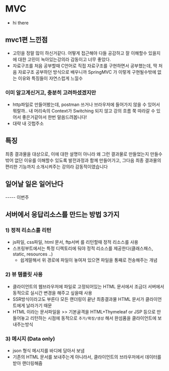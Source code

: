 # MVC

- hi there

## mvc1편 느낀점
- 고민을 정말 많이 하신거같다. 어떻게 접근해야 다들 공감하고 잘 이해할수 있을지에 대한 고민이 녹아있는강의라 감동이고 너무 좋았다.
- 자료구조를 처음 공부할때 C언어로 직접 자료구조를 구현하면서 공부했는데, 딱 처음 자료구조 공부하던 방식으로 배우니까 SpringMVC 가 이렇게 구현될수밖에 없는 이유와 특징들이 자연스럽게 느낄수 

### 이미 알고계신거고, 충분히 고려하셨겠지만 
- http파일로 만들어봤는데, postman 쓰거나 브라우저에 들어가지 않을 수 있어서 뭐랄까.. 내 머리속의 Context가 Switching 되지 않고 강의 흐름 쭉 따라갈 수 있어서 좋은거같아서 한번 말씀드려봅니다!
- 대략 내 깃헙주소


## 특징
최종 결과물을 대상으로, 이에 대한 설명이 아니라
왜 그런 결과물로 만들었는지 만들수밖어 없던 이유를 이해할수 있도록
발전과정과 함께 만들어가고, 그다음 최종 결과물의 편리한 기능까지 소개시켜주는 강의라 감동적이였습니다

## 일어날 일은 일어난다


----- 이번주


## 서버에서 응답리소스를 만드는 방법 3가지

### 1) 정적 리소스를 리턴
  - js파일, css파일, html 문서, ftp서버 를 리턴할때 정적 리소스를 사용
  - 스프링부트에서는 특정 디렉토리에 둬야 정적 리소스를 제공한다(클래스패스, static, resources ..)
    - 쉽게말해서 위 경로에 파일이 놓여져 있으면 파일을 통째로 전송해주는 개념

### 2) 뷰 템플릿 사용
  - 클라이언트의 웹브라우저에 파일로 고정되어있는 HTML 문서에서 조금더 서버에서 동적으로 실시간 변경을 해주고 싶을때 사용
  - SSR방식이라고도 부른다 모든 랜더링이 끝난 최종결과물 HTML 문서가 클라이언트에게 날라가기 때문
  - HTML 이라는 문서파일을 >> 기본골격을 HTML+Thymeleaf or JSP 등으로 만들어놓고 리턴하는 시점에 동적으로 `추가/확장/생성` 해서 완섬품을 클라이언트에 보내주는방식

### 3) 메시지 (Data only)
  - json 형식 메시지를 바디에 담아서 보냄
  - 기존의 HTML 문서를 보내주는게 아니라서, 클라이언트의 브라우저에서 데이터를 받아 랜더링해줌

